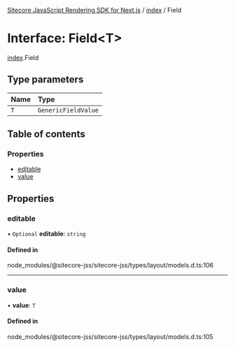 [Sitecore JavaScript Rendering SDK for Next.js](../README.md) / [index](../modules/index.md) / Field

# Interface: Field<T\>

[index](../modules/index.md).Field

## Type parameters

| Name | Type |
| :------ | :------ |
| `T` | `GenericFieldValue` |

## Table of contents

### Properties

- [editable](index.Field.md#editable)
- [value](index.Field.md#value)

## Properties

### editable

• `Optional` **editable**: `string`

#### Defined in

node_modules/@sitecore-jss/sitecore-jss/types/layout/models.d.ts:106

___

### value

• **value**: `T`

#### Defined in

node_modules/@sitecore-jss/sitecore-jss/types/layout/models.d.ts:105
